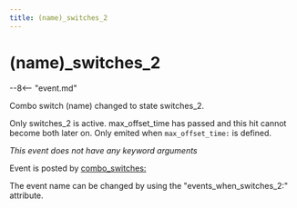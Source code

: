 ```yaml
---
title: (name)_switches_2
---
```


# (name)_switches_2


--8<-- "event.md"

Combo switch (name) changed to state switches_2.

Only switches_2 is active. max_offset_time has passed and this hit
cannot become both later on. Only emited when `max_offset_time:` is
defined.

*This event does not have any keyword arguments*

Event is posted by [combo_switches:](../config/combo_switches.md)

The event name can be changed by using the "events_when_switches_2:"
attribute.
